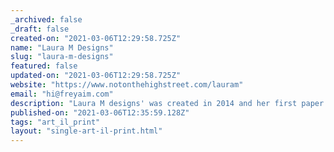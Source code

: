 ```yaml
---
_archived: false
_draft: false
created-on: "2021-03-06T12:29:58.725Z"
name: "Laura M Designs"
slug: "laura-m-designs"
featured: false
updated-on: "2021-03-06T12:29:58.725Z"
website: "https://www.notonthehighstreet.com/lauram"
email: "hi@freyaim.com"
description: "Laura M designs' was created in 2014 and her first paper cut piece was a commission for a friend's wedding. Using her skills as a graphic designer and illustrator, Laura has now completed a large range of commercial and private commissions. Her range now also covers ready-to-go pieces, decorations and cards, all of which can be tailored directly to your needs. Contact Laura to have something special created and keep updated on Instagram."
published-on: "2021-03-06T12:35:59.128Z"
tags: "art_il_print"
layout: "single-art-il-print.html"
---
```



